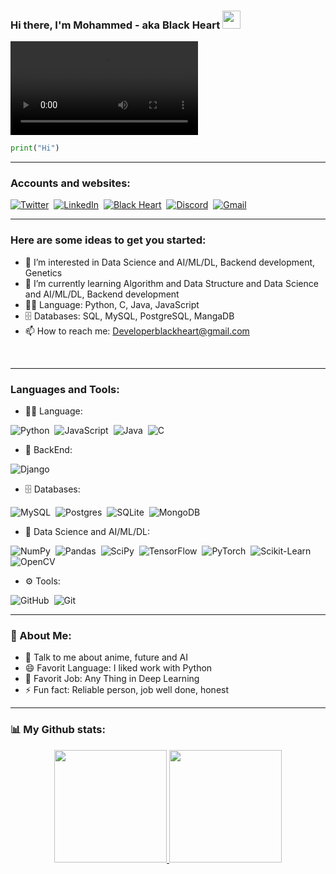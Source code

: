 ### Hi there, I'm Mohammed - aka Black Heart <img src="https://github.com/DeveBlackHeart/DeveBlackHeart/blob/95a18ac58d0b19eae3e4e2f06fd2da6d0b87be26/IMG%20GIF/Hi.gif" width="29px" />
<!-- ![BlackHeart](https://github.com/DeveBlackHeart/DeveBlackHeart/blob/9cac726626cdc640a114525696d2a4180d4df594/IMG%20GIF/max.gif) -->

<video autoplay>
  <source src="https://github.com/DeveBlackHeart/DeveBlackHeart/blob/902fb9d4693ed4985b538361a0f7fdbf51142fc0/IMG%20GIF/sayalook_1446865699234713608(324P).mp4" type="video/mp4">
  Your browser does not support the video tag.
</video>

```python
print("Hi")
```

--- 
### Accounts and websites:

[![Twitter](https://img.shields.io/badge/-Twitter-05122A?style=flat&logo=Twitter)](https://twitter.com/Deve_BlackHeart)&nbsp;
[![LinkedIn](https://img.shields.io/badge/-LinkedIn-05122A?style=flat&logo=linkedin)](https://www.linkedin.com/in/mohammed-khalil-b62525217)&nbsp;
[![Black Heart](https://img.shields.io/badge/-www-05122A?style=flat&logo=www.svg)](https://github.com/DeveBlackHeart)&nbsp;
[![Discord](https://img.shields.io/badge/-Discord-05122A?style=flat&logo=Discord)](None)&nbsp;
[![Gmail](https://img.shields.io/badge/-Gmail-05122A?style=flat&logo=Gmail)](developerblackheart@gmail.com)&nbsp;
    
---

### Here are some ideas to get you started:
- 👀 I’m interested in Data Science and AI/ML/DL, Backend development, Genetics
- 🌱 I’m currently learning Algorithm and Data Structure and Data Science and AI/ML/DL, Backend development
- 🧑‍💻️ Language: Python, C, Java, JavaScript
- 🗄️ Databases: SQL, MySQL, PostgreSQL, MangaDB
- 📫 How to reach me: Developerblackheart@gmail.com

<br />

---

<!--
**DeveBlackHeart/DeveBlackHeart** is a ✨ _special_ ✨ repository because its `README.md` (this file) appears on your GitHub profile.

Here are some ideas to get you started:

- 🔭 I’m currently working on ...
- 🌱 I’m currently learning ...
- 👯 I’m looking to collaborate on ...
- 🤔 I’m looking for help with ...
- 💬 Ask me about ...
- 📫 How to reach me: ...
- 😄 Pronouns: ...
- ⚡ Fun fact: ...
-->

### Languages and Tools:

- 🧑‍💻 Language:

![Python](https://img.shields.io/badge/-Python-05122A?style=flat&logo=python)&nbsp;
![JavaScript](https://img.shields.io/badge/-JavaScript-05122A?style=flat&logo=javascript)&nbsp;
![Java](https://img.shields.io/badge/-Java-05122A?style=flat&logo=java)&nbsp;
![C](https://img.shields.io/badge/-C-05122A?style=flat&logo=c)&nbsp;

- 😬 BackEnd:

![Django](https://img.shields.io/badge/-Django-05122A?style=flat&logo=django)&nbsp;


- 🗄️ Databases:

![MySQL](https://img.shields.io/badge/-MySQL-05122A?style=flat&logo=mysql)&nbsp;
![Postgres](https://img.shields.io/badge/-Postgres-05122A?style=flat&logo=postgres)&nbsp;
![SQLite](https://img.shields.io/badge/-SQLite-05122A?style=flat&logo=sqlite)&nbsp;
![MongoDB](https://img.shields.io/badge/-MongoDB-05122A?style=flat&logo=mongodb)&nbsp;

- 🤖 Data Science and AI/ML/DL:

![NumPy](https://img.shields.io/badge/-NumPy-05122A?style=flat&logo=numPy)&nbsp;
![Pandas](https://img.shields.io/badge/-Pandas-05122A?style=flat&logo=pandas)&nbsp;
![SciPy](https://img.shields.io/badge/-SciPy-05122A?style=flat&logo=scipy)&nbsp;
![TensorFlow](https://img.shields.io/badge/-TensorFlow-05122A?style=flat&logo=TensorFlow)&nbsp;
![PyTorch](https://img.shields.io/badge/-PyTorch-05122A?style=flat&logo=PyTorch)&nbsp;
![Scikit-Learn](https://img.shields.io/badge/-Scikit--Learn-05122A?style=flat&logo=scikit-learn)&nbsp;
![OpenCV](https://img.shields.io/badge/-OpenCV-05122A?style=flat&logo=OpenCV)&nbsp;


- ⚙️ Tools:

![GitHub](https://img.shields.io/badge/-GitHub-05122A?style=flat&logo=GitHub)&nbsp;
![Git](https://img.shields.io/badge/-Git-05122A?style=flat&logo=Git)&nbsp;


---

### 🤵 About Me:
- 💬 Talk to me about anime, future and AI
- 😄 Favorit Language: I liked work with Python
- 💼️ Favorit Job: Any Thing in Deep Learning
- ⚡ Fun fact: Reliable person, job well done, honest

---


### 📊️ My Github stats:
<p align="center">
<a href="https://github.com/DeveBlackHeart">
  <img height="180em" src="https://github-readme-stats-eight-theta.vercel.app/api?username=DeveBlackHeart&show_icons=true&theme=algolia&include_all_commits=true&count_private=true"/>
  <img height="180em" src="https://github-readme-stats-eight-theta.vercel.app/api/top-langs/?username=DeveBlackHeart&layout=compact&langs_count=8&theme=algolia"/>
</a>
</p>

[website]: https://github.com/DeveBlackHeart
[twitter]: https://twitter.com/Deve_BlackHeart
[youtube]: https://youtube.com/
[linkedin]: https://www.linkedin.com/in/mohammed-khalil-b62525217
[Telegram]: https://t.me/Deve_BlackHeart
[email]: developerblackheart@gmail.com
